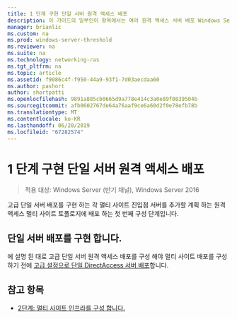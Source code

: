 ```yaml
---
title: 1 단계 구현 단일 서버 원격 액세스 배포
description: 이 가이드의 일부인이 항목에서는 여러 원격 액세스 서버 배포 Windows Server 2016에서 멀티 사이트 배포에서 합니다.
manager: brianlic
ms.custom: na
ms.prod: windows-server-threshold
ms.reviewer: na
ms.suite: na
ms.technology: networking-ras
ms.tgt_pltfrm: na
ms.topic: article
ms.assetid: f9086c4f-f950-44a9-93f1-7d03aecdaa60
ms.author: pashort
author: shortpatti
ms.openlocfilehash: 9891a885cb0665d9a778e414c3a0e89f0839504b
ms.sourcegitcommit: afb0602767de64a76aaf9ce6a60d2f0e78efb78b
ms.translationtype: MT
ms.contentlocale: ko-KR
ms.lasthandoff: 06/20/2019
ms.locfileid: "67282574"
---
```

# <a name="step-1-implement-a-single-server-remote-access-deployment"></a>1 단계 구현 단일 서버 원격 액세스 배포

>적용 대상: Windows Server (반기 채널), Windows Server 2016

고급 단일 서버 배포를 구현 하는 각 멀티 사이트 진입점 서버를 추가할 계획 하는 원격 액세스 멀티 사이트 토폴로지에 배포 하는 첫 번째 구성 단계입니다.  
  
## <a name="BKMK_1.1"></a>단일 서버 배포를 구현 합니다.  
에 설명 된 대로 고급 단일 서버 원격 액세스 배포를 구성 해야 멀티 사이트 배포를 구성 하기 전에 [고급 설정으로 단일 DirectAccess 서버 배포](https://technet.microsoft.com/windows-server-docs/networking/remote-access/directaccess/single-server-advanced/deploy-a-single-directaccess-server-with-advanced-settings)합니다.  
  
## <a name="BKMK_Links"></a>참고 항목  
  
-   [2단계: 멀티 사이트 인프라를 구성 합니다.](Step-2-Configure-the-Multisite-Infrastructure.md)  



